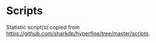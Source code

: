 # Scripts

Statistic script(s) copied from https://github.com/sharkdp/hyperfine/tree/master/scripts.